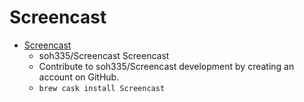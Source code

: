 # Screencast
- [Screencast](https://github.com/soh335/Screencast)
  -  soh335/Screencast Screencast
  - Contribute to soh335/Screencast development by creating an account on GitHub.
  - `brew cask install Screencast`
